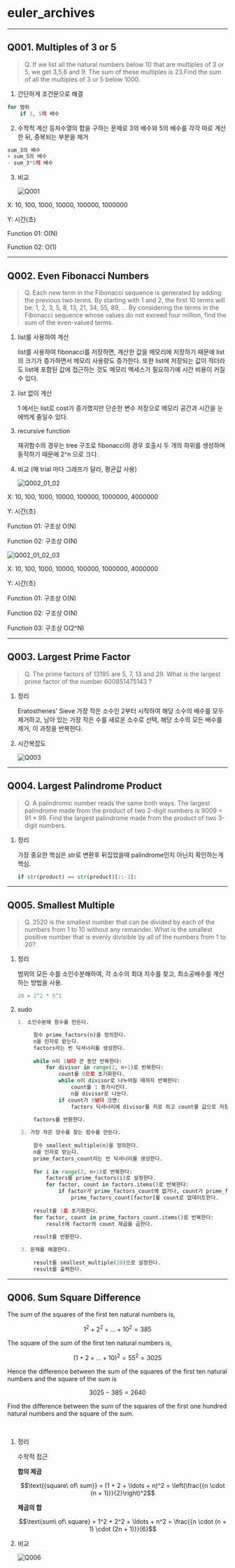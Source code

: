 # euler_archives
---
## Q001. Multiples of 3 or 5
> Q. If we list all the natural numbers below  10 that are multiples of 3 or 5, we get 3,5,6 and 9. The sum of these multiples is 23.Find the sum of all the multiples of 3 or 5 below 1000.
1. 간단하게 조건문으로 해결
```python
for 범위
    if 3, 5의 배수
```
2. 수학적 계산
등차수열의 합을 구하는 문제로 3의 배수와 5의 배수를 각각 따로 계산한 뒤, 중복되는 부분을 제거
```python
sum_3의 배수
+ sum_5의 배수
- sum_3*5의 배수
```
3. 비교
   
    ![Q001](https://github.com/Jujungin/euler_archives/assets/37700849/d63fc1b2-aabf-44b3-b5ce-63e1ac92640a)

X: 10, 100, 1000, 10000, 100000, 1000000

Y: 시간(초)

Function 01: O(N)

Function 02: O(1)

---

## Q002. Even Fibonacci Numbers
> Q. Each new term in the Fibonacci sequence is generated by adding the previous two terms. By starting with 1 and 2, the first 10 terms will be:   1, 2, 3, 5, 8, 13, 21, 34, 55, 89, ... By considering the terms in the Fibonacci sequence whose values do not exceed four million, find the sum of the even-valued terms.

1. list를 사용하여 계산

    list를 사용하여 fibonacci를 저장하면, 계산한 값을 메모리에 저장하기 때문에 list의 크기가 증가하면서 메모리 사용량도 증가한다. 또한 list에 저장되는 값이 적더라도 list에 포함된 값에 접근하는 것도 메모리 엑세스가 필요하기에 시간 비용이 커질수 있다.

2. list 없이 계산

    1 에서는 list로 cost가 증가했지만 단순한 변수 저장으로 메모리 공간과 시간을 눈에띄게 줄일수 있다.

3. recursive function

    재귀함수의 경우는 tree 구조로 fibonacci의 경우 호출시 두 개의 하위를 생성하며 동작하기 때문에 2^n 으로 크다.

4. 비교 (매 trial 마다 그래프가 달라, 평균값 사용)

    ![Q002_01_02](https://github.com/Jujungin/euler_archives/assets/37700849/2c390eff-396c-41ef-bb06-ab37260e971b)

X: 10, 100, 1000, 10000, 100000, 1000000, 4000000

Y: 시간(초)

Function 01: 구조상 O(N)

Function 02: 구조상 O(N)

   ![Q002_01_02_03](https://github.com/Jujungin/euler_archives/assets/37700849/827617bc-65c9-4dd5-8fc0-8124c9802528)


X: 10, 100, 1000, 10000, 100000, 1000000, 4000000

Y: 시간(초)

Function 01: 구조상 O(N)

Function 02: 구조상 O(N)

Function 03: 구조상 O(2^N)

---

## Q003. Largest Prime Factor
> Q. The prime factors of 13195 are 5, 7, 13 and 29.
What is the largest prime factor of the number 600851475143 ?

1. 정리

   Eratosthenes' Sieve
   가장 작은 소수인 2부터 시작하여 해당 소수의 배수를 모두 제거하고, 남아 있는 가장 작은 수를 새로운 소수로 선택, 해당 소수의 모든 배수를 제거, 이 과정을 반복한다.

2. 시간복잡도

   ![Q003](https://github.com/Jujungin/euler_archives/assets/37700849/fb0ce14d-3ea5-474d-90ad-6e5d82f11c7b)

---

## Q004. Largest Palindrome Product
> Q. A palindromic number reads the same both ways. The largest palindrome made from the product of two 2-digit numbers is 9009 = 91 * 99. Find the largest palindrome made from the product of two 3-digit numbers.

1. 정리

   가장 중요한 핵심은 str로 변환후 뒤집었을때 palindrome인지 아닌지 확인하는게 핵심.

   ```python
   if str(product) == str(product)[::-1]:
   ```

---

## Q005. Smallest Multiple
> Q. 2520 is the smallest number that can be divided by each of the numbers from 1 to 10 without any remainder. What is the smallest positive number that is evenly divisible by all of the numbers from 1 to 20?

1. 정리

   범위의 모든 수를 소인수분해하여, 각 소수의 최대 지수를 찾고, 최소공배수를 계산하는 방법을 사용.

   ```python
   20 = 2^2 * 5^1
   ```

2. sudo
   ```python
   1. 소인수분해 함수를 만든다.

        함수 prime_factors(n)을 정의한다.
        n을 인자로 받는다.
        factors라는 빈 딕셔너리를 생성한다.
    
        while n이 1보다 큰 동안 반복한다:
            for divisor in range(2, n+1)로 반복한다:
                count를 0으로 초기화한다.
                while n이 divisor로 나누어질 때까지 반복한다:
                    count를 1 증가시킨다.
                    n을 divisor로 나눈다.
                if count가 0보다 크면:
                    factors 딕셔너리에 divisor를 키로 하고 count를 값으로 저장한다.
    
        factors를 반환한다.

    2. 가장 작은 양수를 찾는 함수를 만든다.
    
        함수 smallest_multiple(n)을 정의한다.
        n을 인자로 받는다.
        prime_factors_count라는 빈 딕셔너리를 생성한다.
    
        for i in range(2, n+1)로 반복한다:
            factors를 prime_factors(i)로 설정한다.
            for factor, count in factors.items()로 반복한다:
                if factor가 prime_factors_count에 없거나, count가 prime_factors_count[factor]보다 크면:
                    prime_factors_count[factor]를 count로 업데이트한다.
    
        result를 1로 초기화한다.
        for factor, count in prime_factors_count.items()로 반복한다:
            result에 factor의 count 제곱을 곱한다.
    
        result를 반환한다.

    3. 문제를 해결한다.
    
        result를 smallest_multiple(20)으로 설정한다.
        result를 출력한다.

   ```


---

## Q006. Sum Square Difference
The sum of the squares of the first ten natural numbers is, <br/>

```math
1^2 + 2^2 + ... + 10^2 = 385
```


The square of the sum of the first ten natural numbers is, <br/>

```math
(1 + 2 + ... + 10)^2 = 55^2 = 3025
```

Hence the difference between the sum of the squares of the first ten natural numbers and the square of the sum is <br/>

```math
3025 - 385 = 2640
```

Find the difference between the sum of the squares of the first one hundred natural numbers and the square of the sum.

<br>

1. 정리

    수학적 접근


    **합의 제곱**
    ```math
    \text{{square\ of\ sum}} = (1 + 2 + \ldots + n)^2 = \left(\frac{{n \cdot (n + 1)}}{2}\right)^2
    ```
    

    **제곱의 합**
    ```math
    \text{sum\ of\ square} = 1^2 + 2^2 + \ldots + n^2 = \frac{{n \cdot (n + 1) \cdot (2n + 1)}}{6}
    ```


3. 비교
   
   ![Q006](https://github.com/Jujungin/euler_archives/assets/37700849/14a927ea-1112-4df5-a4a8-2b81e1671c76)

